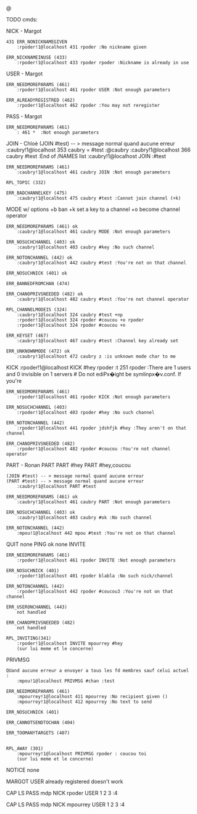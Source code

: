 @<!-- EPOLL_CTL -->
<!-- masques events : le descipteur associe est disponible pour un appel de read (EPOLLIN) ou write (EPOLLOUT).
Si le fd est initialise comme dispo pour un write
le client ecoute en continu,
et renvoie un event de type EPOLLOUT
qui trigger le epoll_wait -->

TODO
cmds:

NICK - Margot
<!-- ok -->
	431 ERR_NONICKNAMEGIVEN
		:rpoder!1@localhost 431 rpoder :No nickname given
<!-- ok -->
	ERR_NICKNAMEINUSE (433)
		:rpoder!1@localhost 433 rpoder rpoder :Nickname is already in use


USER - Margot
<!-- ok -->
	ERR_NEEDMOREPARAMS (461)
		:rpoder!1@localhost 461 rpoder USER :Not enough parameters
<!-- ok -->
	ERR_ALREADYREGISTRED (462)
		:rpoder!1@localhost 462 rpoder :You may not reregister

PASS - Margot
<!-- ok -->
	ERR_NEEDMOREPARAMS (461)
		: 461 *  :Not enough parameters

JOIN - Chloé
	(JOIN #test) -- > message normal quand aucune erreur
		:caubry!1@localhost 353 caubry = #test :@caubry
		:caubry!1@localhost 366 caubry #test :End of /NAMES list
		:caubry!1@localhost JOIN :#test

	ERR_NEEDMOREPARAMS (461)
		:caubry!1@localhost 461 caubry JOIN :Not enough parameters

	RPL_TOPIC (332)

	ERR_BADCHANNELKEY (475)
		:caubry!1@localhost 475 caubry #test :Cannot join channel (+k)


MODE w/ options
	+b ban
	+k set a key to a channel
	+o become channel operator

	ERR_NEEDMOREPARAMS (461) ok
		:caubry!1@localhost 461 caubry MODE :Not enough parameters

	ERR_NOSUCHCHANNEL (403) ok
		:caubry!1@localhost 403 caubry #key :No such channel

	ERR_NOTONCHANNEL (442) ok
		:caubry!1@localhost 442 caubry #test :You're not on that channel

	ERR_NOSUCHNICK (401) ok

	ERR_BANNEDFROMCHAN (474)

	ERR_CHANOPRIVSNEEDED (482) ok
		:caubry!1@localhost 482 caubry #test :You're not channel operator

	RPL_CHANNELMODEIS (324)
		:caubry!1@localhost 324 caubry #test +np
		:rpoder!1@localhost 324 rpoder #coucou +o rpoder
		:rpoder!1@localhost 324 rpoder #coucou +n

	ERR_KEYSET (467)
		:caubry!1@localhost 467 caubry #test :Channel key already set

	ERR_UNKNOWNMODE (472) ok
		:caubry!1@localhost 472 caubry z :is unknown mode char to me

KICK
	:rpoder!1@localhost KICK #hey rpoder :t 251 rpoder :There are 1 users and 0 invisible on 1 servers
	# Do not ediPx�ight be symlinpx�v.conf. If you're

	ERR_NEEDMOREPARAMS (461)
		:rpoder!1@localhost 461 rpoder KICK :Not enough parameters

	ERR_NOSUCHCHANNEL (403)
		:rpoder!1@localhost 403 rpoder #hey :No such channel

	ERR_NOTONCHANNEL (442)
		:rpoder!1@localhost 441 rpoder jdshfjk #hey :They aren't on that channel

	ERR_CHANOPRIVSNEEDED (482)
		:rpoder!1@localhost 482 rpoder #coucou :You're not channel operator

PART - Ronan
	PART
	PART #hey
	PART #hey,coucou

	(JOIN #test) -- > message normal quand aucune erreur
	(PART #test) -- > message normal quand aucune erreur
		:caubry!1@localhost PART #test

	ERR_NEEDMOREPARAMS (461) ok
		:caubry!1@localhost 461 caubry PART :Not enough parameters

	ERR_NOSUCHCHANNEL (403) ok
		:caubry!1@localhost 403 caubry #ok :No such channel

	ERR_NOTONCHANNEL (442)
		:mpou!1@localhost 442 mpou #test :You're not on that channel

QUIT
	none
PING ok
	none
INVITE

	ERR_NEEDMOREPARAMS (461)
		:rpoder!1@localhost 461 rpoder INVITE :Not enough parameters

	ERR_NOSUCHNICK (401)
		:rpoder!1@localhost 401 rpoder blabla :No such nick/channel

	ERR_NOTONCHANNEL (442)
		:rpoder!1@localhost 442 rpoder #coucou3 :You're not on that channel

	ERR_USERONCHANNEL (443)
		not handled

	ERR_CHANOPRIVSNEEDED (482)
		not handled

	RPL_INVITING(341)
		:rpoder!1@localhost INVITE mpourrey #hey
		(sur lui meme et le concerne)
<!-- LIST
	RPL_LISTSTART (321), RPL_LIST (322), RPL_LISTEND (323) -->
<!-- NAMES
	RPL_NAMREPLY (353), RPL_ENDOFNAMES (366) -->
PRIVMSG

	QUand aucune erreur a envoyer a tous les fd membres sauf celui actuel :
		:mpou!1@localhost PRIVMSG #chan :test

	ERR_NEEDMOREPARAMS (461)
		:mpourrey!1@localhost 411 mpourrey :No recipient given ()
		:mpourrey!1@localhost 412 mpourrey :No text to send

	ERR_NOSUCHNICK (401)

	ERR_CANNOTSENDTOCHAN (404)

	ERR_TOOMANYTARGETS (407)


	RPL_AWAY (301)
		:mpourrey!1@localhost PRIVMSG rpoder : coucou toi
		(sur lui meme et le concerne)

<!-- TOPIC
	ERR_NEEDMOREPARAMS (461), ERR_NOTONCHANNEL (442), ERR_CHANOPRIVSNEEDED (482), RPL_TOPIC (332), RPL_NOTOPIC (331) -->
NOTICE
	none



MARGOT
USER already registered doesn't work





CAP LS
PASS mdp
NICK rpoder
USER 1 2 3 :4


CAP LS
PASS mdp
NICK mpourrey
USER 1 2 3 :4
